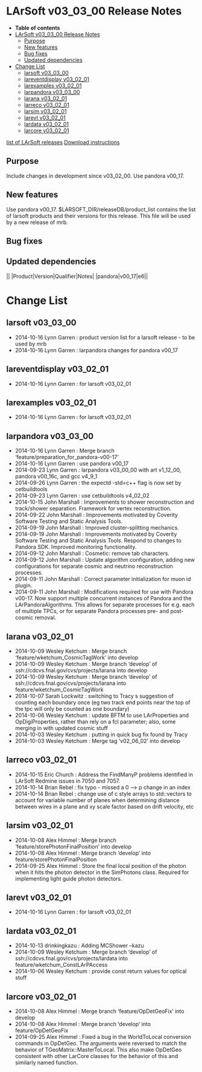 LArSoft v03\_03\_00 Release Notes
======================================================================

-   **Table of contents**
-   [LArSoft v03\_03\_00 Release Notes](#LArSoft-v03_03_00-Release-Notes)
    -   [Purpose](#Purpose)
    -   [New features](#New-features)
    -   [Bug fixes](#Bug-fixes)
    -   [Updated dependencies](#Updated-dependencies)
-   [Change List](#Change-List)
    -   [larsoft v03\_03\_00](#larsoft-v03_03_00)
    -   [lareventdisplay v03\_02\_01](#lareventdisplay-v03_02_01)
    -   [larexamples v03\_02\_01](#larexamples-v03_02_01)
    -   [larpandora v03\_03\_00](#larpandora-v03_03_00)
    -   [larana v03\_02\_01](#larana-v03_02_01)
    -   [larreco v03\_02\_01](#larreco-v03_02_01)
    -   [larsim v03\_02\_01](#larsim-v03_02_01)
    -   [larevt v03\_02\_01](#larevt-v03_02_01)
    -   [lardata v03\_02\_01](#lardata-v03_02_01)
    -   [larcore v03\_02\_01](#larcore-v03_02_01)

[list of LArSoft releases](LArSoft_release_list)
[Download instructions](http://scisoft.fnal.gov/scisoft/projects/larsoft/v03_03_00/larsoft-v03_03_00.html)

Purpose
--------------------

Include changes in development since v03\_02\_00.
Use pandora v00\_17.

New features
------------------------------

Use pandora v00\_17.
\$LARSOFT\_DIR/releaseDB/product\_list contains the list of larsoft products and their versions for this release. This file will be used by a new release of mrb.

Bug fixes
------------------------

Updated dependencies
----------------------------------------------

||
|Product|Version|Qualifier|Notes|
|pandora|v00\_17|e6||

Change List
============================

larsoft v03\_03\_00
------------------------------------------

-   2014-10-16 Lynn Garren : product version list for a larsoft release - to be used by mrb
-   2014-10-16 Lynn Garren : larpandora changes for pandora v00\_17

lareventdisplay v03\_02\_01
----------------------------------------------------------

-   2014-10-16 Lynn Garren : for larsoft v03\_02\_01

larexamples v03\_02\_01
--------------------------------------------------

-   2014-10-16 Lynn Garren : for larsoft v03\_02\_01

larpandora v03\_03\_00
------------------------------------------------

-   2014-10-16 Lynn Garren : Merge branch ‘feature/preparation\_for\_pandora-v00-17’
-   2014-10-16 Lynn Garren : use pandora v00\_17
-   2014-09-23 Lynn Garren : larpandora v03\_00\_00 with art v1\_12\_00, pandora v00\_16c, and gcc v4\_9\_1
-   2014-09-26 Lynn Garren : the expectd -std=c++ flag is now set by cetbuildtools
-   2014-09-23 Lynn Garren : use cetbuildtools v4\_02\_02
-   2014-10-15 John Marshall : Improvements to shower reconstruction and track/shower separation. Framework for vertex reconstruction.
-   2014-09-22 John Marshall : Improvements motivated by Coverity Software Testing and Static Analysis Tools.
-   2014-09-19 John Marshall : Improved cluster-splitting mechanics.
-   2014-09-19 John Marshall : Improvements motivated by Coverity Software Testing and Static Analysis Tools. Respond to changes to Pandora SDK. Improved monitoring functionality.
-   2014-09-12 John Marshall : Cosmetic: remove tab characters.
-   2014-09-12 John Marshall : Update algorithm configuration, adding new configurations for separate cosmic and neutrino reconstruction processes.
-   2014-09-11 John Marshall : Correct parameter initialization for muon id plugin.
-   2014-09-11 John Marshall : Modifications required for use with Pandora v00-17. Now support multiple concurrent instances of Pandora and the LArPandoraAlgorithms. This allows for separate processes for e.g. each of multiple TPCs, or for separate Pandora processes pre- and post-cosmic removal.

larana v03\_02\_01
----------------------------------------

-   2014-10-09 Wesley Ketchum : Merge branch ‘feature/wketchum\_CosmicTagWork’ into develop
-   2014-10-09 Wesley Ketchum : Merge branch ‘develop’ of ssh://cdcvs.fnal.gov/cvs/projects/larana into develop
-   2014-10-09 Wesley Ketchum : Merge branch ‘develop’ of ssh://cdcvs.fnal.gov/cvs/projects/larana into feature/wketchum\_CosmicTagWork
-   2014-10-07 Sarah Lockwitz : switching to Tracy s suggestion of counting each boundary once (eg two track end points near the top of the tpc will only be counted as one boundary)
-   2014-10-06 Wesley Ketchum : update BFTM to use LArProperties and OpDigiProperties, rather than rely on a fcl parameter; also, some merging in with updated cosmic stuff
-   2014-10-03 Wesley Ketchum : putting in quick bug fix found by Tracy
-   2014-10-03 Wesley Ketchum : Merge tag ‘v02\_06\_02’ into develop

larreco v03\_02\_01
------------------------------------------

-   2014-10-15 Eric Church : Address the FindManyP problems identified in LArSoft Redmine issues in 7050 and 7057.
-   2014-10-14 Brian Rebel : fix typo - missed a 0 –\> p change in an index
-   2014-10-14 Brian Rebel : change use of c style arrays to std::vectors to account for variable number of planes when determining distance between wires in a plane and xy scale factor based on drift velocity, etc

larsim v03\_02\_01
----------------------------------------

-   2014-10-08 Alex Himmel : Merge branch ‘feature/storePhotonFinalPosition’ into develop
-   2014-10-08 Alex Himmel : Merge branch ‘develop’ into feature/storePhotonFinalPosition
-   2014-09-25 Alex Himmel : Store the final local position of the photon when it hits the photon detector in the SimPhotons class. Required for implementing light guide photon detectors.

larevt v03\_02\_01
----------------------------------------

-   2014-10-16 Lynn Garren : for larsoft v03\_02\_01

lardata v03\_02\_01
------------------------------------------

-   2014-10-13 drinkingkazu : Adding MCShower –kazu
-   2014-10-09 Wesley Ketchum : Merge branch ‘develop’ of ssh://cdcvs.fnal.gov/cvs/projects/lardata into feature/wketchum\_ConstLArPAccess
-   2014-10-06 Wesley Ketchum : provide const return values for optical stuff

larcore v03\_02\_01
------------------------------------------

-   2014-10-08 Alex Himmel : Merge branch ‘feature/OpDetGeoFix’ into develop
-   2014-10-08 Alex Himmel : Merge branch ‘develop’ into feature/OpDetGeoFix
-   2014-09-25 Alex Himmel : Fixed a bug in the WorldToLocal conversion commands in OpDetGeo. The arguments were reversed to match the behavior of TGeoMatrix::MasterToLocal. This also make OpDetGeo consistent with other LarCore classes for the behavior of this and similarly named function.
